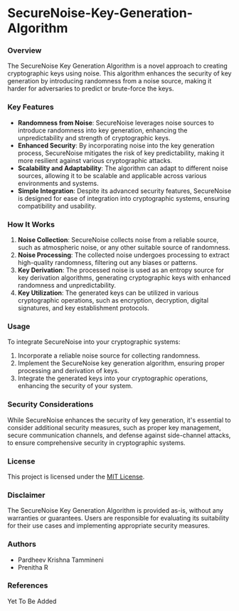 # SecureNoise-Key-Generation-Algorithm

### Overview
The SecureNoise Key Generation Algorithm is a novel approach to creating cryptographic keys using noise. This algorithm enhances the security of key generation by introducing randomness from a noise source, making it harder for adversaries to predict or brute-force the keys.

### Key Features
- **Randomness from Noise**: SecureNoise leverages noise sources to introduce randomness into key generation, enhancing the unpredictability and strength of cryptographic keys.
- **Enhanced Security**: By incorporating noise into the key generation process, SecureNoise mitigates the risk of key predictability, making it more resilient against various cryptographic attacks.
- **Scalability and Adaptability**: The algorithm can adapt to different noise sources, allowing it to be scalable and applicable across various environments and systems.
- **Simple Integration**: Despite its advanced security features, SecureNoise is designed for ease of integration into cryptographic systems, ensuring compatibility and usability.

### How It Works
1. **Noise Collection**: SecureNoise collects noise from a reliable source, such as atmospheric noise, or any other suitable source of randomness.
2. **Noise Processing**: The collected noise undergoes processing to extract high-quality randomness, filtering out any biases or patterns.
3. **Key Derivation**: The processed noise is used as an entropy source for key derivation algorithms, generating cryptographic keys with enhanced randomness and unpredictability.
4. **Key Utilization**: The generated keys can be utilized in various cryptographic operations, such as encryption, decryption, digital signatures, and key establishment protocols.

### Usage
To integrate SecureNoise into your cryptographic systems:
1. Incorporate a reliable noise source for collecting randomness.
2. Implement the SecureNoise key generation algorithm, ensuring proper processing and derivation of keys.
3. Integrate the generated keys into your cryptographic operations, enhancing the security of your system.

### Security Considerations
While SecureNoise enhances the security of key generation, it's essential to consider additional security measures, such as proper key management, secure communication channels, and defense against side-channel attacks, to ensure comprehensive security in cryptographic systems.

### License
This project is licensed under the [MIT License](LICENSE).

### Disclaimer
The SecureNoise Key Generation Algorithm is provided as-is, without any warranties or guarantees. Users are responsible for evaluating its suitability for their use cases and implementing appropriate security measures.

### Authors
- Pardheev Krishna Tammineni
- Prenitha R

### References
Yet To Be Added
